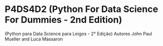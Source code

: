 # P4DS4D2 (Python For Data Science For Dummies - 2nd Edition)
(Python para Data Science para Leigos - 2° Edição)
Autores John Paul Mueller and Luca Massaron
